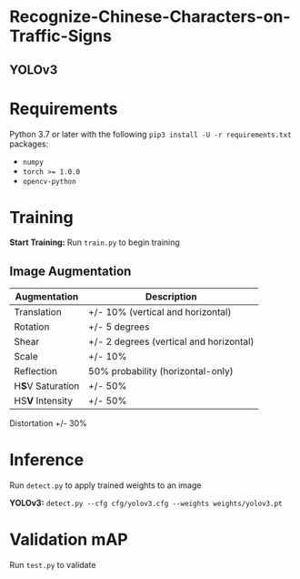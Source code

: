 
# Recognize-Chinese-Characters-on-Traffic-Signs

## YOLOv3


# Requirements

Python 3.7 or later with the following `pip3 install -U -r requirements.txt` packages:

- `numpy`
- `torch >= 1.0.0`
- `opencv-python`


# Training

**Start Training:** Run `train.py` to begin training 


## Image Augmentation



Augmentation | Description
--- | ---
Translation | +/- 10% (vertical and horizontal)
Rotation | +/- 5 degrees
Shear | +/- 2 degrees (vertical and horizontal)
Scale | +/- 10%
Reflection | 50% probability (horizontal-only)
H**S**V Saturation | +/- 50%
HS**V** Intensity | +/- 50%
Distortation +/- 30%

# Inference

Run `detect.py` to apply trained weights to an image

**YOLOv3:** `detect.py --cfg cfg/yolov3.cfg --weights weights/yolov3.pt`

# Validation mAP

Run `test.py` to validate 

